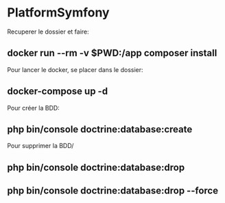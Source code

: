 # PlatformSymfony

Recuperer le dossier et faire:
 ## docker run --rm -v $PWD:/app composer install

Pour lancer le docker, se placer dans le dossier:
 ## docker-compose up -d

Pour créer la BDD:
 ## php bin/console doctrine:database:create

Pour supprimer la BDD/
## php bin/console doctrine:database:drop
## php bin/console doctrine:database:drop --force
